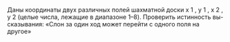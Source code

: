 Даны координаты двух различных полей шахматной доски x 1 , y 1 ,
 x 2 , y 2 (целые числа, лежащие в диапазоне 1–8). Проверить истинность вы-
 сказывания: «Слон за один ход может перейти с одного поля на другое»
